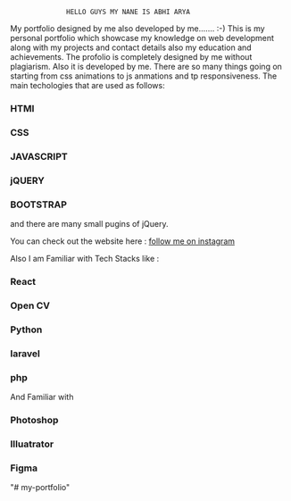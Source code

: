                   HELLO GUYS MY NANE IS ABHI ARYA 

My portfolio designed by me also developed by me....... :-)
This is my personal portfolio which showcase my knowledge on web development along with my projects and contact details also my education and achievements.
The profolio is completely designed by me without plagiarism. Also it is developed by me. There are so many things going on starting from css animations to js anmations and tp responsiveness.
The main techologies that are used as follows:

### HTMl

### CSS

### JAVASCRIPT

### jQUERY

### BOOTSTRAP



and there are many small pugins of jQuery.

You can check out the website here :
[follow me on instagram](https://www.instagram.com/abhi_bhardwaj5/)

Also I am Familiar with Tech Stacks like :


### React

### Open CV

### Python

### laravel 

### php  
 
And Familiar with

### Photoshop

### Illuatrator

### Figma
"# my-portfolio" 
